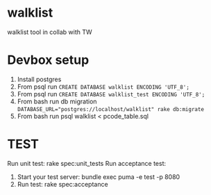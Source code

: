 # walklist
walklist tool in collab with TW

# Devbox setup

1. Install postgres
2. From psql run `CREATE DATABASE walklist ENCODING 'UTF_8';`
3. From psql run `CREATE DATABASE walklist_test ENCODING 'UTF_8';`
4. From bash run db migration `DATABASE_URL="postgres://localhost/walklist" rake db:migrate`
5. From bash run psql walklist < pcode_table.sql

# TEST
Run unit test: rake spec:unit_tests
Run acceptance test:
  1. Start your test server: bundle exec puma -e test -p 8080
  2. Run test: rake spec:acceptance
